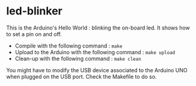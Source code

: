 # led-blinker

This is the Arduino's Hello World : blinking the on-board led. It shows how 
to set a pin on and off.

 * Compile with the following command : `make`
 * Upload to the Arduino with the following command : `make upload`
 * Clean-up with the following command : `make clean`

 You might have to modify the USB device associated to the Arduino UNO when 
 plugged on the USB port. Check the Makefile to do so.
